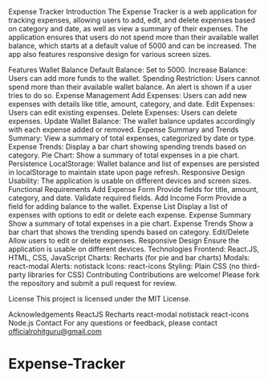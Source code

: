 Expense Tracker
Introduction
The Expense Tracker is a web application for tracking expenses, allowing users to add, edit, and delete expenses based on category and date, as well as view a summary of their expenses. The application ensures that users do not spend more than their available wallet balance, which starts at a default value of 5000 and can be increased. The app also features responsive design for various screen sizes.

Features
Wallet Balance
Default Balance: Set to 5000.
Increase Balance: Users can add more funds to the wallet.
Spending Restriction: Users cannot spend more than their available wallet balance. An alert is shown if a user tries to do so.
Expense Management
Add Expenses: Users can add new expenses with details like title, amount, category, and date.
Edit Expenses: Users can edit existing expenses.
Delete Expenses: Users can delete expenses.
Update Wallet Balance: The wallet balance updates accordingly with each expense added or removed.
Expense Summary and Trends
Summary: View a summary of total expenses, categorized by date or type.
Expense Trends: Display a bar chart showing spending trends based on category.
Pie Chart: Show a summary of total expenses in a pie chart.
Persistence
LocalStorage: Wallet balance and list of expenses are persisted in localStorage to maintain state upon page refresh.
Responsive Design
Usability: The application is usable on different devices and screen sizes.
Functional Requirements
Add Expense Form
Provide fields for title, amount, category, and date.
Validate required fields.
Add Income Form
Provide a field for adding balance to the wallet.
Expense List
Display a list of expenses with options to edit or delete each expense.
Expense Summary
Show a summary of total expenses in a pie chart.
Expense Trends
Show a bar chart that shows the trending spends based on category.
Edit/Delete
Allow users to edit or delete expenses.
Responsive Design
Ensure the application is usable on different devices.
Technologies
Frontend: React.JS, HTML, CSS, JavaScript
Charts: Recharts (for pie and bar charts)
Modals: react-modal
Alerts: notistack
Icons: react-icons
Styling: Plain CSS (no third-party libraries for CSS)
Contributing
Contributions are welcome! Please fork the repository and submit a pull request for review.

License
This project is licensed under the MIT License.

Acknowledgements
ReactJS
Recharts
react-modal
notistack
react-icons
Node.js
Contact
For any questions or feedback, please contact officialrohitguru@gmail.com
# Expense-Tracker
